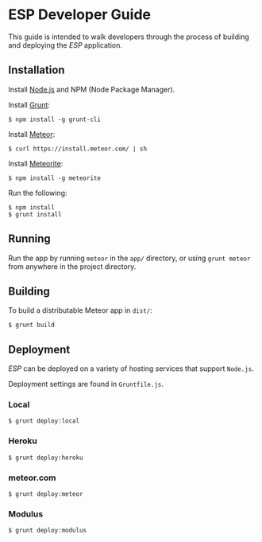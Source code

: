 # ESP Developer Guide

This guide is intended to walk developers through the process of building and deploying the *ESP*
application.


## Installation

Install [Node.js](http://nodejs.org/) and NPM (Node Package Manager).

Install [Grunt](http://gruntjs.com/):

    $ npm install -g grunt-cli

Install [Meteor](https://www.meteor.com/):

    $ curl https://install.meteor.com/ | sh

Install [Meteorite](https://github.com/oortcloud/meteorite/):

    $ npm install -g meteorite

Run the following:

    $ npm install
    $ grunt install


## Running

Run the app by running `meteor` in the `app/` directory, or using `grunt meteor` from anywhere in
the project directory.


## Building

To build a distributable Meteor app in `dist/`:

    $ grunt build


## Deployment

*ESP* can be deployed on a variety of hosting services that support `Node.js`.

Deployment settings are found in `Gruntfile.js`.

### Local

    $ grunt deploy:local

### Heroku

    $ grunt deploy:heroku

### meteor.com

    $ grunt deploy:meteor

### Modulus

    $ grunt deploy:modulus

